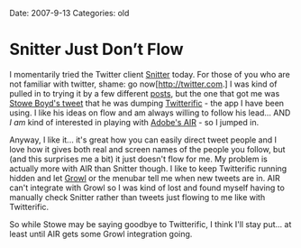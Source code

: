 Date: 2007-9-13
Categories: old

# Snitter Just Don’t Flow

I momentarily tried the Twitter client <a href="http://snook.ca/snitter/">Snitter</a> today.  For those of you who are not familiar with twitter, shame: go now[<a href="http://twitter.com">http://twitter.com</a>.]  I was kind of pulled in to trying it by a few different <a href="http://avc.blogs.com/a_vc/2007/09/air.html">posts</a>, but the one that got me was <a href="http://twitter.com/stoweboyd/statuses/266236932">Stowe Boyd's tweet</a> that he was dumping <a href="http://iconfactory.com/software/twitterrific">Twitterific</a> - the app I have been using.  I like his ideas on flow and am always willing to follow his lead...  AND <em>I am</em> kind of interested in playing with <a href="http://labs.adobe.com/technologies/air/">Adobe's AIR</a> - so I jumped in.

Anyway, I like it... it's great how you can easily direct tweet people and I love how it gives both real and screen names of the people you follow, but (and this surprises me a bit) it just doesn't flow for me.  My problem is actually more with AIR than Snitter though.  I like to keep Twitterific running hidden and let <a href="http://growl.info/">Growl</a> or the menubar tell me when new tweets are in.  AIR can't integrate with Growl so I was kind of lost and found myself having to manually check Snitter rather than tweets just flowing to me like with Twitterific.

So while Stowe may be saying goodbye to Twitterific, I think I'll stay put... at least until AIR gets some Growl integration going.
